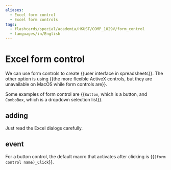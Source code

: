 ```yaml
---
aliases:
  - Excel form control
  - Excel form controls
tags:
  - flashcards/special/academia/HKUST/COMP_1029V/form_control
  - languages/in/English
---
```


# Excel form control

We can use form controls to create {{user interface in spreadsheets}}. The other option is using {{the more flexible ActiveX controls, but they are unavailable on MacOS while form controls are}}.

Some examples of form control are {{`Button`, which is a button, and `ComboBox`, which is a dropdown selection list}}.

## adding

Just read the Excel dialogs carefully.

## event

For a button control, the default macro that activates after clicking is {{`(form control name)_Click`}}.
